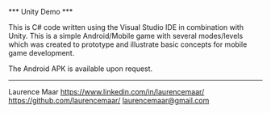 *** Unity Demo ***

This is C# code written using the Visual Studio IDE in combination with Unity.
This is a simple Android/Mobile game with several modes/levels which was created
to prototype and illustrate basic concepts for mobile game development.

The Android APK is available upon request.

-----

Laurence Maar
https://www.linkedin.com/in/laurencemaar/
https://github.com/laurencemaar/
laurencemaar@gmail.com
